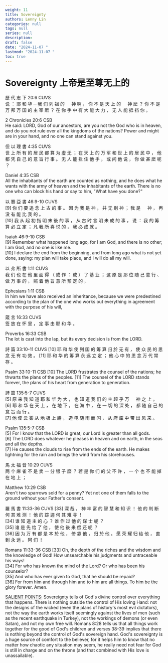 ```yaml
---
weight: 11
title: Sovereignty 
authors: Lenny Lin
categories: null
tags: null
series: null
description: 
draft: false
date: "2024-11-07 "
lastmod: "2024-11-07 "
toc: true
---
```


<!--more-->

<h1>Sovereignty 上帝是至尊无上的</h1>


歷 代 志 下 20:6 CUVS  
说 ： 耶 和 华 ─ 我 们 列 祖 的 　 神 啊 ， 你 不 是 天 上 的 　 神 麽 ？ 你 不 是 万 邦 万 国 的 主 宰 麽 ？ 在 你 手 中 有 大 能 大 力 ， 无 人 能 抵 挡 你 。

2 Chronicles 20:6 CSB  
He said: LORD, God of our ancestors, are you not the God who is in heaven, and do you not rule over all the kingdoms of the nations? Power and might are in your hand, and no one can stand against you.


但 以 理 書 4:35 CUVS  
世 上 所 有 的 居 民 都 算 为 虚 无 ； 在 天 上 的 万 军 和 世 上 的 居 民 中 ， 他 都 凭 自 己 的 意 旨 行 事 。 无 人 能 拦 住 他 手 ， 或 问 他 说 ， 你 做 甚 麽 呢 ？

Daniel 4:35 CSB  
All the inhabitants of the earth are counted as nothing, and he does what he wants with the army of heaven and the inhabitants of the earth. There is no one who can block his hand or say to him, "What have you done?"


以 賽 亞 書 46:9-10 CUVS  
[9] 你 们 要 追 念 上 古 的 事 。 因 为 我 是 神 ， 并 无 别 神 ； 我 是 　 神 ， 再 没 有 能 比 我 的 。   
[10] 我 从 起 初 指 明 末 後 的 事 ， 从 古 时 言 明 未 成 的 事 ， 说 ： 我 的 筹 算 必 立 定 ； 凡 我 所 喜 悦 的 ， 我 必 成 就 。

Isaiah 46:9-10 CSB  
[9] Remember what happened long ago, for I am God, and there is no other; I am God, and no one is like me.   
[10] I declare the end from the beginning, and from long ago what is not yet done, saying: my plan will take place, and I will do all my will.


以 弗 所 書 1:11 CUVS  
我 们 也 在 他 里 面 得 （ 或 作 ： 成 ） 了 基 业 ； 这 原 是 那 位 随 己 意 行 、 做 万 事 的 ， 照 着 他 旨 意 所 预 定 的 ，

Ephesians 1:11 CSB  
In him we have also received an inheritance, because we were predestined according to the plan of the one who works out everything in agreement with the purpose of his will,


箴 言 16:33 CUVS  
签 放 在 怀 里 ， 定 事 由 耶 和 华 。

Proverbs 16:33 CSB  
The lot is cast into the lap, but its every decision is from the LORD.


詩 篇 33:10-11 CUVS
[10] 耶 和 华 使 列 国 的 筹 算 归 於 无 有 ， 使 众 民 的 思 念 无 有 功 效 。 
[11] 耶 和 华 的 筹 算 永 远 立 定 ； 他 心 中 的 思 念 万 代 常 存 。

Psalm 33:10-11 CSB
[10] The LORD frustrates the counsel of the nations; he thwarts the plans of the peoples. 
[11] The counsel of the LORD stands forever, the plans of his heart from generation to generation.


詩 篇 135:5-7 CUVS  
[5] 原 来 我 知 道 耶 和 华 为 大 ， 也 知 道 我 们 的 主 超 乎 万 　 神 之 上 。   
[6] 耶 和 华 在 天 上 ， 在 地 下 ， 在 海 中 ， 在 一 切 的 深 处 ， 都 随 自 己 的 意 旨 而 行 。   
[7] 他 使 云 雾 从 地 极 上 腾 ， 造 电 随 雨 而 闪 ， 从 府 库 中 带 出 风 来 。

Psalm 135:5-7 CSB  
[5] For I know that the LORD is great; our Lord is greater than all gods.   
[6] The LORD does whatever he pleases in heaven and on earth, in the seas and all the depths.   
[7] He causes the clouds to rise from the ends of the earth. He makes lightning for the rain and brings the wind from his storehouses.


馬 太 福 音 10:29 CUVS  
两 个 麻 雀 不 是 卖 一 分 银 子 麽 ？ 若 是 你 们 的 父 不 许 ， 一 个 也 不 能 掉 在 地 上 ；

Matthew 10:29 CSB  
Aren't two sparrows sold for a penny? Yet not one of them falls to the ground without your Father's consent.


羅 馬 書 11:33-36 CUVS
[33] 深 哉 ， 神 丰 富 的 智 慧 和 知 识 ！ 他 的 判 断 何 其 难 测 ！ 他 的 踪 迹 何 其 难 寻 ！   
[34] 谁 知 道 主 的 心 ？ 谁 作 过 他 的 谋 士 呢 ？   
[35] 谁 是 先 给 了 他 ， 使 他 後 来 偿 还 呢 ？   
[36] 因 为 万 有 都 是 本 於 他 ， 倚 靠 他 ， 归 於 他 。 愿 荣 耀 归 给 他 ， 直 到 永 远 。 阿 们 ！

Romans 11:33-36 CSB
[33] Oh, the depth of the riches and the wisdom and the knowledge of God! How unsearchable his judgments and untraceable his ways!   
[34] For who has known the mind of the Lord? Or who has been his counselor?   
[35] And who has ever given to God, that he should be repaid?   
[36] For from him and through him and to him are all things. To him be the glory forever. Amen.


<a href = "https://www.blueletterbible.org/faq/attributes.cfm" target="_blank" rel="noopener noreferrer">SALIENT POINTS:</a>
Sovereignty tells of God's divine control over everything that happens. 
There is nothing outside the control of His loving Hand: 
not the designs of the wicked (even the plans of history's most evil dictators), 
not the way the earth works itself seemingly against the lives of men (such as the recent earthquake in Turkey), 
not the workings of demons (or even Satan), and not my own free will. 
Romans 8:28 tells us that all things work together for the good of God's children and verses 38-39 implies that 
there is nothing beyond the control of God's sovereign hand. God's sovereignty is a huge source of comfort to the believer, 
for it helps him to know that no matter how chaotic any situation may seem, he really need not fear for God is still in charge and 
on the throne (and that combined with His love is unassailable).
